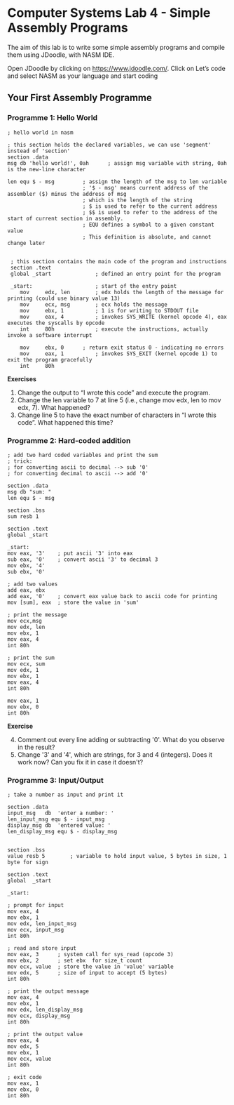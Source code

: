 # Computer Systems Lab 4 - Simple Assembly Programs

The aim of this lab is to write some simple assembly programs and compile them using JDoodle, with NASM IDE.

Open JDoodle by clicking on https://www.jdoodle.com/. Click on Let’s code and select NASM as your language and start coding

## Your First Assembly Programme

### Programme 1: Hello World

```
; hello world in nasm

; this section holds the declared variables, we can use 'segment' instead of 'section'
section .data
msg db 'hello world!', 0ah      ; assign msg variable with string, 0ah is the new-line character

len equ $ - msg			; assign the length of the msg to len variable
                        ; '$ - msg' means current address of the assembler ($) minus the address of msg 
                        ; which is the length of the string
                        ; $ is used to refer to the current address
                        ; $$ is used to refer to the address of the start of current section in assembly.
                        ; EQU defines a symbol to a given constant value
                        ; This definition is absolute, and cannot change later


 ; this section contains the main code of the program and instructions
 section .text
 global _start              ; defined an entry point for the program

 _start:                    ; start of the entry point
    mov     edx, len        ; edx holds the length of the message for printing (could use binary value 13)
    mov     ecx, msg        ; ecx holds the message
    mov     ebx, 1          ; 1 is for writing to STDOUT file
    mov     eax, 4          ; invokes SYS_WRITE (kernel opcode 4), eax executes the syscalls by opcode
    int     80h             ; execute the instructions, actually invoke a software interrupt

    mov     ebx, 0	    ; return exit status 0 - indicating no errors
    mov     eax, 1          ; invokes SYS_EXIT (kernel opcode 1) to exit the program gracefully
    int     80h
```

**Exercises**
1. Change the output to “I wrote this code” and execute the program.
2. Change the len variable to 7 at line 5 (i.e., change mov edx, len to mov edx, 7). What happened?
3. Change line 5 to have the exact number of characters in “I wrote this code”. What happened this time?


### Programme 2: Hard-coded addition

```assembly
; add two hard coded variables and print the sum
; trick:
; for converting ascii to decimal --> sub '0'
; for converting decimal to ascii --> add '0'

section .data
msg db "sum: "
len equ $ - msg

section .bss
sum resb 1

section .text
global _start

_start:
mov	eax, '3'	; put ascii '3' into eax
sub	eax, '0'	; convert ascii '3' to decimal 3
mov	ebx, '4'
sub	ebx, '0'

; add two values
add	eax, ebx
add	eax, '0'	; convert eax value back to ascii code for printing
mov	[sum], eax	; store the value in 'sum'

; print the message
mov	ecx,msg
mov	edx, len
mov	ebx, 1
mov	eax, 4
int	80h

; print the sum
mov	ecx, sum
mov	edx, 1
mov	ebx, 1
mov	eax, 4
int	80h

mov	eax, 1
mov	ebx, 0
int	80h
```

**Exercise**
    
4.  Comment out every line adding or subtracting '0'. What do you observe in the result?
5. Change '3' and '4', which are strings, for 3 and 4 (integers). Does it work now? Can you fix it in case it doesn't?


### Programme 3: Input/Output

```assembly
; take a number as input and print it

section .data
input_msg	db	'enter a number: '
len_input_msg equ $ - input_msg
display_msg	db	'entered value: '
len_display_msg equ $ - display_msg


section .bss
value resb 5		; variable to hold input value, 5 bytes in size, 1 byte for sign

section .text
global	_start

_start:

; prompt for input
mov	eax, 4
mov	ebx, 1
mov	edx, len_input_msg
mov	ecx, input_msg
int	80h

; read and store input
mov	eax, 3		; system call for sys_read (opcode 3)
mov	ebx, 2		; set ebx  for size_t count
mov	ecx, value	; store the value in 'value' variable
mov	edx, 5		; size of input to accept (5 bytes)
int	80h

; print the output message
mov	eax, 4
mov	ebx, 1
mov	edx, len_display_msg
mov	ecx, display_msg
int	80h

; print the output value
mov	eax, 4
mov	edx, 5
mov	ebx, 1
mov	ecx, value
int	80h

; exit code
mov	eax, 1
mov	ebx, 0
int	80h
```